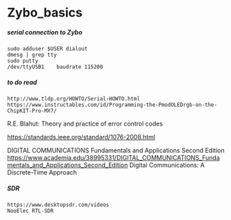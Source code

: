# Zybo_basics

##### serial connection to Zybo
```
sudo adduser $USER dialout
dmesg | grep tty
sudo putty
/dev/ttyUSB1    baudrate 115200
```


##### to do read
```
http://www.tldp.org/HOWTO/Serial-HOWTO.html
https://www.instructables.com/id/Programming-the-PmodOLEDrgb-on-the-ChipKIT-Pro-MX7/
```


R.E. Blahut: Theory and practice of error control codes


https://standards.ieee.org/standard/1076-2008.html



DIGITAL COMMUNICATIONS Fundamentals and Applications Second Edition
https://www.academia.edu/38995331/DIGITAL_COMMUNICATIONS_Fundamentals_and_Applications_Second_Edition
Digital Communications: A Discrete-Time Approach

##### SDR
```
https://www.desktopsdr.com/videos
NooElec RTL-SDR
```
